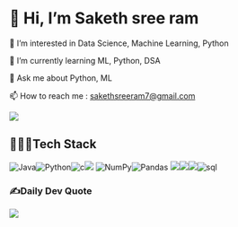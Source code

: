 # 👋 Hi, I’m Saketh sree ram

 👀 I’m interested in Data Science, Machine Learning, Python
 
 🌱 I’m currently learning ML, Python, DSA

💬 Ask me about Python, ML

📫 How to reach me : sakethsreeram7@gmail.com


![](https://github-readme-stats.vercel.app/api/top-langs/?username=sakethsreeram7&theme=highcontrast&hide_border=false&include_all_commits=false&count_private=true&layout=compact)



## 👨🏻‍💻Tech Stack
 
![Java](https://img.shields.io/badge/Java-%23ED8B00.svg?style=flat&logo=java&logoColor=white)![Python](https://img.shields.io/badge/%20Python-blue?style=flat-square&logo=python&logoColor=white)![c](https://img.shields.io/badge/C-black?style=flat-square&logo=c&logoColor=white)![](https://img.shields.io/badge/TensorFlow-brown?style=flat-square&logo=TensorFlow&logoColor=white) ![NumPy](https://img.shields.io/badge/numpy-%23013243.svg?style=flat&logo=numpy&logoColor=white)![Pandas](https://img.shields.io/badge/pandas-%23150458.svg?style=flat&logo=pandas&logoColor=white)  ![](https://img.shields.io/badge/PyTorch-red?style=flat-square&logo=TensorFlow&logoColor=white)![](https://img.shields.io/badge/Scikit%E2%80%90learn-yellowgreen?style=flat-square&logo=Scikit%E2%80%90learn&logoColor=white)![](https://img.shields.io/badge/openCV-black?style=flat-square&logo=openCV&logoColor=white)![sql](https://img.shields.io/badge/SQL-brightgreen?style=flat-square&logo=Mysql&logoColor=black)


### ✍️Daily Dev Quote
![](https://quotes-github-readme.vercel.app/api?type=horizontal&theme=dark)
